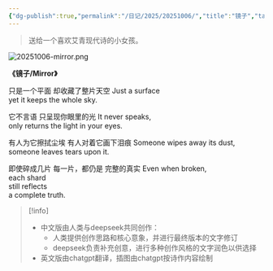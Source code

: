 ```yaml
---
{"dg-publish":true,"permalink":"/日记/2025/20251006/","title":"镜子","tags":["日记随笔"]}
---
```


> 送给一个喜欢艾青现代诗的小女孩。

![20251006-mirror.png](/img/user/%E6%97%A5%E8%AE%B0/2025/20251006-mirror.png)

**《镜子/Mirror》**

只是一个平面
却收藏了整片天空
Just a surface  
yet it keeps the whole sky.

它不言语
只呈现你眼里的光
It never speaks,  
only returns the light in your eyes.

有人为它擦拭尘埃
有人对着它画下泪痕
Someone wipes away its dust,  
someone leaves tears upon it.

即使碎成几片
每一片，都仍是
完整的真实
Even when broken,  
each shard  
still reflects  
a complete truth.

> [!info]
> - 中文版由人类与deepseek共同创作：
> 	- 人类提供创作思路和核心意象，并进行最终版本的文字修订
> 	- deepseek负责补充创意，进行多种创作风格的文字润色以供选择
> - 英文版由chatgpt翻译，插图由chatgpt按诗作内容绘制
